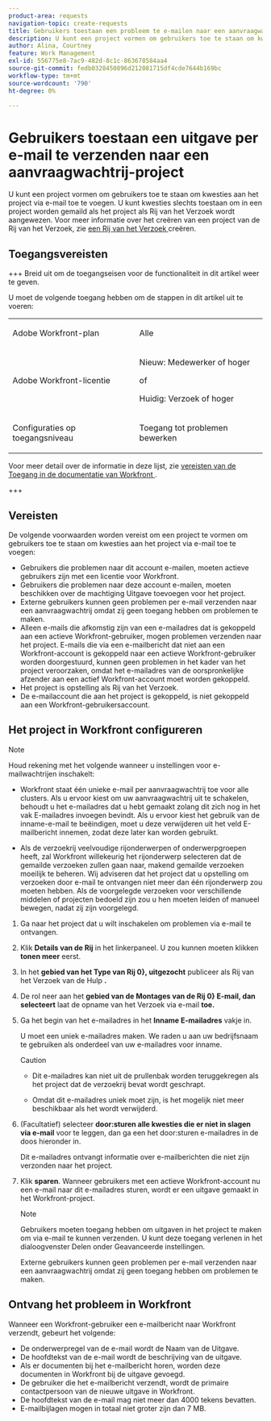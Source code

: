 ```yaml
---
product-area: requests
navigation-topic: create-requests
title: Gebruikers toestaan een probleem te e-mailen naar een aanvraagwachtrij-project
description: U kunt een project vormen om gebruikers toe te staan om kwesties aan het project via e-mail toe te voegen.
author: Alina, Courtney
feature: Work Management
exl-id: 556775e8-7ac9-482d-8c1c-863678584aa4
source-git-commit: fedb0328450896d212081715df4cde7644b169bc
workflow-type: tm+mt
source-wordcount: '790'
ht-degree: 0%

---
```


# Gebruikers toestaan een uitgave per e-mail te verzenden naar een aanvraagwachtrij-project

<!-- Audited: 4/2025 -->

<!--
<p style="color: #ff1493;" data-mc-conditions="QuicksilverOrClassic.Draft mode">(NOTE:&nbsp;When updating POP account information here, also update information in these articles: Allowing users to reply to email notifications, Configuring Email Notifications, Understanding the Queue Details Tab in a Project )</p>
-->

U kunt een project vormen om gebruikers toe te staan om kwesties aan het project via e-mail toe te voegen. U kunt kwesties slechts toestaan om in een project worden gemaild als het project als Rij van het Verzoek wordt aangewezen. Voor meer informatie over het creëren van een project van de Rij van het Verzoek, zie [ een Rij van het Verzoek ](../../../manage-work/requests/create-and-manage-request-queues/create-request-queue.md) creëren.

## Toegangsvereisten

+++ Breid uit om de toegangseisen voor de functionaliteit in dit artikel weer te geven.

U moet de volgende toegang hebben om de stappen in dit artikel uit te voeren:

<table style="table-layout:auto"> 
 <col> 
 <col> 
 <tbody> 
  <tr> 
   <td role="rowheader">Adobe Workfront-plan</td> 
   <td> <p>Alle </p> </td> 
  </tr> 
  <tr> 
   <td role="rowheader">Adobe Workfront-licentie</td> 
   <td> <p>Nieuw: Medewerker of hoger</p>
   of
   <p>Huidig: Verzoek of hoger</p>
    </td> 
  </tr> 
  <tr> 
   <td role="rowheader">Configuraties op toegangsniveau</td> 
   <td> <p>Toegang tot problemen bewerken</p>  </td> 
  </tr> 
 </tbody> 
</table>

Voor meer detail over de informatie in deze lijst, zie [ vereisten van de Toegang in de documentatie van Workfront ](/help/quicksilver/administration-and-setup/add-users/access-levels-and-object-permissions/access-level-requirements-in-documentation.md).

+++

## Vereisten

De volgende voorwaarden worden vereist om een project te vormen om gebruikers toe te staan om kwesties aan het project via e-mail toe te voegen:

* Gebruikers die problemen naar dit account e-mailen, moeten actieve gebruikers zijn met een licentie voor Workfront.
* Gebruikers die problemen naar deze account e-mailen, moeten beschikken over de machtiging Uitgave toevoegen voor het project.
* Externe gebruikers kunnen geen problemen per e-mail verzenden naar een aanvraagwachtrij omdat zij geen toegang hebben om problemen te maken.
* Alleen e-mails die afkomstig zijn van een e-mailadres dat is gekoppeld aan een actieve Workfront-gebruiker, mogen problemen verzenden naar het project. E-mails die via een e-mailbericht dat niet aan een Workfront-account is gekoppeld naar een actieve Workfront-gebruiker worden doorgestuurd, kunnen geen problemen in het kader van het project veroorzaken, omdat het e-mailadres van de oorspronkelijke afzender aan een actief Workfront-account moet worden gekoppeld.
* Het project is opstelling als Rij van het Verzoek.
* De e-mailaccount die aan het project is gekoppeld, is niet gekoppeld aan een Workfront-gebruikersaccount.

## Het project in Workfront configureren

>[!NOTE]
>
>Houd rekening met het volgende wanneer u instellingen voor e-mailwachtrijen inschakelt:
>
>* Workfront staat één unieke e-mail per aanvraagwachtrij toe voor alle clusters. Als u ervoor kiest om uw aanvraagwachtrij uit te schakelen, behoudt u het e-mailadres dat u hebt gemaakt zolang dit zich nog in het vak E-mailadres invoegen bevindt. Als u ervoor kiest het gebruik van de inname-e-mail te beëindigen, moet u deze verwijderen uit het veld E-mailbericht innemen, zodat deze later kan worden gebruikt.
>
>* Als de verzoekrij veelvoudige rijonderwerpen of onderwerpgroepen heeft, zal Workfront willekeurig het rijonderwerp selecteren dat de gemailde verzoeken zullen gaan naar, makend gemailde verzoeken moeilijk te beheren.
>Wij adviseren dat het project dat u opstelling om verzoeken door e-mail te ontvangen niet meer dan één rijonderwerp zou moeten hebben. Als de voorgelegde verzoeken voor verschillende middelen of projecten bedoeld zijn zou u hen moeten leiden of manueel bewegen, nadat zij zijn voorgelegd.

1. Ga naar het project dat u wilt inschakelen om problemen via e-mail te ontvangen.
1. Klik **Details van de Rij** in het linkerpaneel. U zou kunnen moeten klikken **tonen meer** eerst.
1. In het **gebied van het Type van Rij 0&rbrace;, uitgezocht** publiceer als Rij van het Verzoek van de Hulp **.**

1. De rol neer aan het **gebied van de Montages van de Rij 0&rbrace; E-mail, dan selecteert** laat de opname van het Verzoek via e-mail **toe.**

1. Ga het begin van het e-mailadres in het **Inname E-mailadres** vakje in.

   U moet een uniek e-mailadres maken. We raden u aan uw bedrijfsnaam te gebruiken als onderdeel van uw e-mailadres voor inname.

   >[!CAUTION]
   >
   >* Dit e-mailadres kan niet uit de prullenbak worden teruggekregen als het project dat de verzoekrij bevat wordt geschrapt.
   >
   >* Omdat dit e-mailadres uniek moet zijn, is het mogelijk niet meer beschikbaar als het wordt verwijderd.
   <!--
   >This was the case previously, but it's not working this way anymore, since August 2022: * Emails forwarded to this email address are not added as issues to the project in&nbsp;Workfront. Only emails created from this email address are added as issues.
   -->

1. (Facultatief) selecteer **door:sturen alle kwesties die er niet in slagen via e-mail** voor te leggen, dan ga een het door:sturen e-mailadres in de doos hieronder in.

   Dit e-mailadres ontvangt informatie over e-mailberichten die niet zijn verzonden naar het project.

1. Klik **sparen**. Wanneer gebruikers met een actieve Workfront-account nu een e-mail naar dit e-mailadres sturen, wordt er een uitgave gemaakt in het Workfront-project.

   >[!NOTE]
   >
   >Gebruikers moeten toegang hebben om uitgaven in het project te maken om via e-mail te kunnen verzenden. U kunt deze toegang verlenen in het dialoogvenster Delen onder Geavanceerde instellingen.
   >
   >Externe gebruikers kunnen geen problemen per e-mail verzenden naar een aanvraagwachtrij omdat zij geen toegang hebben om problemen te maken.

## Ontvang het probleem in Workfront

Wanneer een Workfront-gebruiker een e-mailbericht naar Workfront verzendt, gebeurt het volgende:

* De onderwerpregel van de e-mail wordt de Naam van de Uitgave.
* De hoofdtekst van de e-mail wordt de beschrijving van de uitgave.
* Als er documenten bij het e-mailbericht horen, worden deze documenten in Workfront bij de uitgave gevoegd.
* De gebruiker die het e-mailbericht verzendt, wordt de primaire contactpersoon van de nieuwe uitgave in Workfront.
* De hoofdtekst van de e-mail mag niet meer dan 4000 tekens bevatten.
* E-mailbijlagen mogen in totaal niet groter zijn dan 7 MB.
